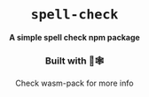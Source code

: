 
<div align="center">

  <h1><code>spell-check</code></h1>

  <strong>A simple spell check npm package</strong>

  <h3>Built with 🦀🕸</h3>
  Check <a hrf="https://github.com/rustwasm/wasm-pack">wasm-pack</a> for more info
